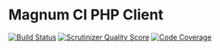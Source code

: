 Magnum CI PHP Client
====================

[![Build Status](https://travis-ci.org/pdenis/magnum-client.png)](https://travis-ci.org/pdenis/magnum-client)
[![Scrutinizer Quality Score](https://scrutinizer-ci.com/g/pdenis/magnum-client/badges/quality-score.png?s=0acc7f80fee88ce4e8615597729ab3fd1f0cb878)](https://scrutinizer-ci.com/g/pdenis/magnum-client/)
[![Code Coverage](https://scrutinizer-ci.com/g/pdenis/magnum-client/badges/coverage.png?s=2b29e1b22c6268f75d98c92a58f2ca34c6427613)](https://scrutinizer-ci.com/g/pdenis/magnum-client/)